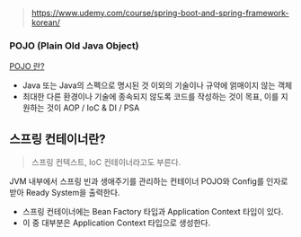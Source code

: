 > https://www.udemy.com/course/spring-boot-and-spring-framework-korean/

### POJO (Plain Old Java Object)

[POJO 란?](https://ittrue.tistory.com/211)

- Java 또는 Java의 스펙으로 명시된 것 이외의 기술이나 규약에 얽매이지 않는 객체
- 최대한 다른 환경이나 기술에 종속되지 않도록 코드를 작성하는 것이 목표, 이를 지원하는 것이 AOP / IoC & DI / PSA

## 스프링 컨테이너란?

> 스프링 컨텍스트, IoC 컨테이너라고도 부른다.

JVM 내부에서 스프링 빈과 생애주기를 관리하는 컨테이너
POJO와 Config를 인자로 받아 Ready System을 출력한다.

- 스프링 컨테이너에는 Bean Factory 타입과 Application Context 타입이 있다.
- 이 중 대부분은 Application Context 타입으로 생성한다.
